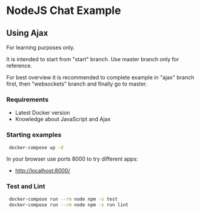 # NodeJS Chat Example
## Using Ajax

For learning purposes only.

It is intended to start from "start" branch. Use master branch only for reference.

For best overview it is recommended to complete example in "ajax" branch first, then "websockets" branch and finally go to master.

### Requirements

* Latest Docker version
* Knowledge about JavaScript and Ajax

### Starting examples

```bash
 docker-compose up -d
```

In your browser use ports 8000 to try different apps:
* [http://localhost:8000/](http://localhost:8000/)


### Test and Lint

```bash
 docker-compose run --rm node npm -s test
 docker-compose run --rm node npm -s run lint
```
